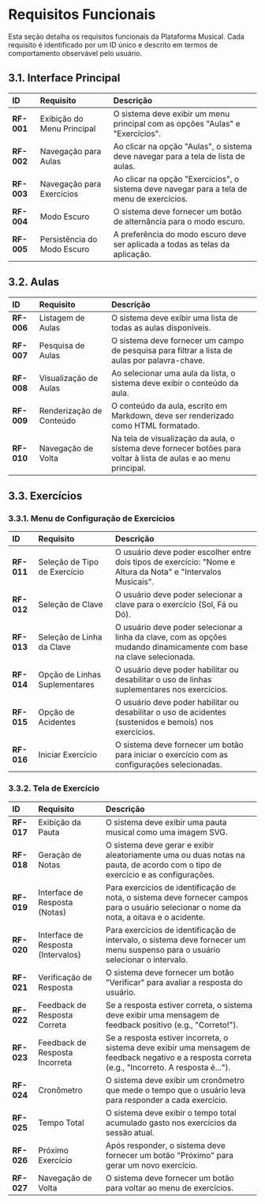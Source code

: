 # Requisitos Funcionais

Esta seção detalha os requisitos funcionais da Plataforma Musical. Cada requisito é identificado por um ID único e descrito em termos de comportamento observável pelo usuário.

## 3.1. Interface Principal

| ID | Requisito | Descrição |
| :--- | :--- | :--- |
| **RF-001** | Exibição do Menu Principal | O sistema deve exibir um menu principal com as opções "Aulas" e "Exercícios". |
| **RF-002** | Navegação para Aulas | Ao clicar na opção "Aulas", o sistema deve navegar para a tela de lista de aulas. |
| **RF-003** | Navegação para Exercícios | Ao clicar na opção "Exercícios", o sistema deve navegar para a tela de menu de exercícios. |
| **RF-004** | Modo Escuro | O sistema deve fornecer um botão de alternância para o modo escuro. |
| **RF-005** | Persistência do Modo Escuro | A preferência do modo escuro deve ser aplicada a todas as telas da aplicação. |

## 3.2. Aulas

| ID | Requisito | Descrição |
| :--- | :--- | :--- |
| **RF-006** | Listagem de Aulas | O sistema deve exibir uma lista de todas as aulas disponíveis. |
| **RF-007** | Pesquisa de Aulas | O sistema deve fornecer um campo de pesquisa para filtrar a lista de aulas por palavra-chave. |
| **RF-008** | Visualização de Aulas | Ao selecionar uma aula da lista, o sistema deve exibir o conteúdo da aula. |
| **RF-009** | Renderização de Conteúdo | O conteúdo da aula, escrito em Markdown, deve ser renderizado como HTML formatado. |
| **RF-010** | Navegação de Volta | Na tela de visualização da aula, o sistema deve fornecer botões para voltar à lista de aulas e ao menu principal. |

## 3.3. Exercícios

### 3.3.1. Menu de Configuração de Exercícios

| ID | Requisito | Descrição |
| :--- | :--- | :--- |
| **RF-011** | Seleção de Tipo de Exercício | O usuário deve poder escolher entre dois tipos de exercício: "Nome e Altura da Nota" e "Intervalos Musicais". |
| **RF-012** | Seleção de Clave | O usuário deve poder selecionar a clave para o exercício (Sol, Fá ou Dó). |
| **RF-013** | Seleção de Linha da Clave | O usuário deve poder selecionar a linha da clave, com as opções mudando dinamicamente com base na clave selecionada. |
| **RF-014** | Opção de Linhas Suplementares | O usuário deve poder habilitar ou desabilitar o uso de linhas suplementares nos exercícios. |
| **RF-015** | Opção de Acidentes | O usuário deve poder habilitar ou desabilitar o uso de acidentes (sustenidos e bemois) nos exercícios. |
| **RF-016** | Iniciar Exercício | O sistema deve fornecer um botão para iniciar o exercício com as configurações selecionadas. |

### 3.3.2. Tela de Exercício

| ID | Requisito | Descrição |
| :--- | :--- | :--- |
| **RF-017** | Exibição da Pauta | O sistema deve exibir uma pauta musical como uma imagem SVG. |
| **RF-018** | Geração de Notas | O sistema deve gerar e exibir aleatoriamente uma ou duas notas na pauta, de acordo com o tipo de exercício e as configurações. |
| **RF-019** | Interface de Resposta (Notas) | Para exercícios de identificação de nota, o sistema deve fornecer campos para o usuário selecionar o nome da nota, a oitava e o acidente. |
| **RF-020** | Interface de Resposta (Intervalos) | Para exercícios de identificação de intervalo, o sistema deve fornecer um menu suspenso para o usuário selecionar o intervalo. |
| **RF-021** | Verificação de Resposta | O sistema deve fornecer um botão "Verificar" para avaliar a resposta do usuário. |
| **RF-022** | Feedback de Resposta Correta | Se a resposta estiver correta, o sistema deve exibir uma mensagem de feedback positivo (e.g., "Correto!"). |
| **RF-023** | Feedback de Resposta Incorreta | Se a resposta estiver incorreta, o sistema deve exibir uma mensagem de feedback negativo e a resposta correta (e.g., "Incorreto. A resposta é..."). |
| **RF-024** | Cronômetro | O sistema deve exibir um cronômetro que mede o tempo que o usuário leva para responder a cada exercício. |
| **RF-025** | Tempo Total | O sistema deve exibir o tempo total acumulado gasto nos exercícios da sessão atual. |
| **RF-026** | Próximo Exercício | Após responder, o sistema deve fornecer um botão "Próximo" para gerar um novo exercício. |
| **RF-027** | Navegação de Volta | O sistema deve fornecer um botão para voltar ao menu de exercícios. |
